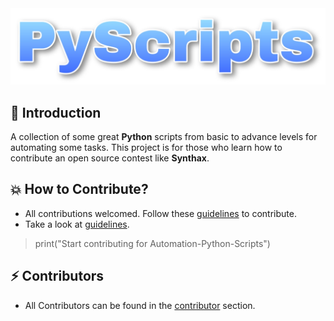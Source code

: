 <img src="ProjectLogo.jpg"/>

## 📌 Introduction
A collection of some great **Python** scripts from basic to advance levels for automating some tasks. This project is for those who learn how to contribute an open source contest like **Synthax**. 

##  💥 How to Contribute?
- All contributions welcomed. Follow these [guidelines](Contribution.md) to contribute.
- Take a look at [guidelines](Contribution.md).

> print("Start contributing for Automation-Python-Scripts")


## ⚡ Contributors
- All Contributors can be found in the [contributor](https://github.com/subhayu99/PyScripts/graphs/contributors) section.
